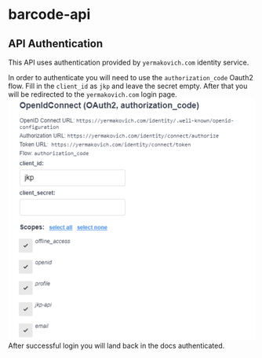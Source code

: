 # barcode-api

## API Authentication

This API uses authentication provided by `yermakovich.com` identity service.

In order to authenticate you will need to use the `authorization_code` Oauth2 flow.
Fill in the `client_id` as `jkp` and leave the secret empty. After that you will be redirected to the `yermakovich.com` login page.
![Login](.github/img/auth_flow.png)
After successful login you will land back in the docs authenticated.
